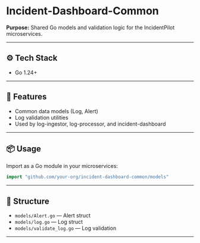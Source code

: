 # Incident-Dashboard-Common

**Purpose:**
Shared Go models and validation logic for the IncidentPilot microservices.

---

## ⚙️ Tech Stack
- Go 1.24+

---

## 🧱 Features
- Common data models (Log, Alert)
- Log validation utilities
- Used by log-ingestor, log-processor, and incident-dashboard

---

## 📦 Usage
Import as a Go module in your microservices:
```go
import "github.com/your-org/incident-dashboard-common/models"
```

---

## 📁 Structure
- `models/Alert.go`   — Alert struct
- `models/log.go`     — Log struct
- `models/validate_log.go` — Log validation

---

